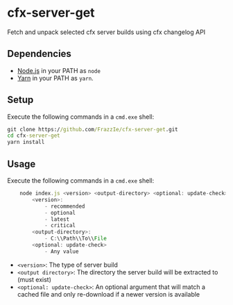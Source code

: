 # cfx-server-get

Fetch and unpack selected cfx server builds using cfx changelog API

## Dependencies

* [Node.js](https://nodejs.org/en/download/) in your PATH as `node`
* [Yarn](https://classic.yarnpkg.com/en/docs/install/) in your PATH as `yarn`.

## Setup

Execute the following commands in a `cmd.exe` shell:
```bat
git clone https://github.com/FrazzIe/cfx-server-get.git
cd cfx-server-get
yarn install
```

## Usage

Execute the following commands in a `cmd.exe` shell:
```js
	node index.js <version> <output-directory> <optional: update-check>
		<version>:
			- recommended
			- optional
			- latest
			- critical
		<output-directory>:
			- C:\\Path\\To\\File
		<optional: update-check>
			- Any value
```

* `<version>`: The type of server build
* `<output directory>`: The directory the server build will be extracted to (must exist)
* `<optional: update-check>`: An optional argument that will match a cached file and only re-download if a newer version is available